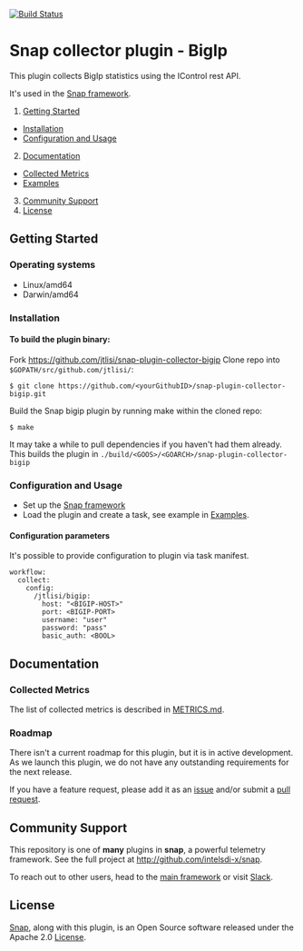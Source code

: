 <!-- http://www.apache.org/licenses/LICENSE-2.0.txt

Copyright 2017 jtlisi

Licensed under the Apache License, Version 2.0 (the "License");
you may not use this file except in compliance with the License.
You may obtain a copy of the License at

   http://www.apache.org/licenses/LICENSE-2.0

Unless required by applicable law or agreed to in writing, software
distributed under the License is distributed on an "AS IS" BASIS,
WITHOUT WARRANTIES OR CONDITIONS OF ANY KIND, either express or implied.
See the License for the specific language governing permissions and
limitations under the License. -->
[![Build Status](https://travis-ci.org/jtlisi/snap-plugin-collector-bigip.svg?branch=master)](https://travis-ci.org/jtlisi/snap-plugin-collector-bigip)
# Snap collector plugin - BigIp

This plugin collects BigIp statistics using the IControl rest API.

It's used in the [Snap framework](http://github.com/intelsdi-x/snap).

1. [Getting Started](#getting-started)
  * [Installation](#installation)
  * [Configuration and Usage](#configuration-and-usage)
2. [Documentation](#documentation)
  * [Collected Metrics](#collected-metrics)
  * [Examples](#examples)
3. [Community Support](#community-support)
4. [License](#license)

## Getting Started
### Operating systems
* Linux/amd64
* Darwin/amd64

### Installation
#### To build the plugin binary:
Fork https://github.com/jtlisi/snap-plugin-collector-bigip
Clone repo into `$GOPATH/src/github.com/jtlisi/`:

```
$ git clone https://github.com/<yourGithubID>/snap-plugin-collector-bigip.git
```

Build the Snap bigip plugin by running make within the cloned repo:
```
$ make
```
It may take a while to pull dependencies if you haven't had them already.
This builds the plugin in `./build/<GOOS>/<GOARCH>/snap-plugin-collector-bigip`

### Configuration and Usage
* Set up the [Snap framework](https://github.com/intelsdi-x/snap/blob/master/README.md#getting-started)
* Load the plugin and create a task, see example in [Examples](#examples).

#### Configuration parameters
It's possible to provide configuration to plugin via task manifest.

    workflow:
      collect:
        config:
          /jtlisi/bigip:
            host: "<BIGIP-HOST>"
            port: <BIGIP-PORT>
            username: "user"
            password: "pass"
            basic_auth: <BOOL>

## Documentation
### Collected Metrics
The list of collected metrics is described in [METRICS.md](METRICS.md).

### Roadmap
There isn't a current roadmap for this plugin, but it is in active development. As we launch this plugin, we do not have any outstanding requirements for the next release.

If you have a feature request, please add it as an [issue](https://github.com/jtlisi/snap-plugin-collector-bigip/issues) and/or submit a [pull request](https://github.com/jtlisi/snap-plugin-collector-bigip/pulls).

## Community Support
This repository is one of **many** plugins in **snap**, a powerful telemetry framework. See the full project at http://github.com/intelsdi-x/snap.

To reach out to other users, head to the [main framework](https://github.com/intelsdi-x/snap#community-support) or visit [Slack](http://slack.snap-telemetry.io).

## License
[Snap](http://github.com/intelsdi-x/snap), along with this plugin, is an Open Source software released under the Apache 2.0 [License](LICENSE).
